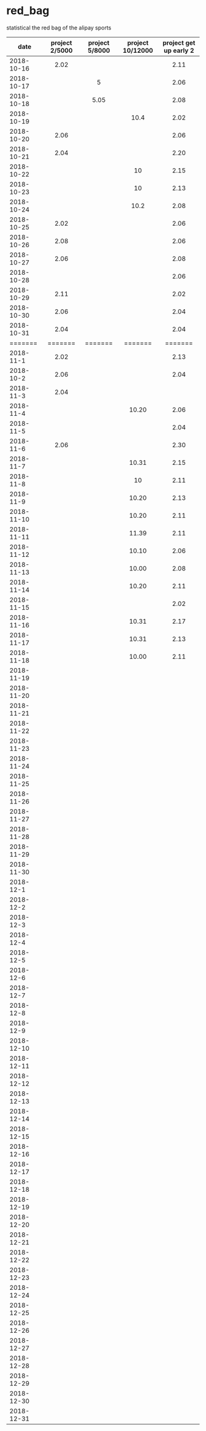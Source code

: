 # red_bag
statistical the red bag of the alipay sports



| date              | project 2/5000 |  project 5/8000  | project 10/12000   |  project get up early 2 |
| --------          | :-----:       | :----:          | :----:            |      :----:     |
| 2018-10-16        |  2.02       |                |                   |      2.11       |
| 2018-10-17        |            |  5               |                   |      2.06       |
| 2018-10-18        |            |  5.05            |                   |      2.08       |
| 2018-10-19        |            |                 |     10.4           |      2.02       |
| 2018-10-20        |   2.06      |                 |                   |      2.06       |
| 2018-10-21        |   2.04      |                 |                   |      2.20       |
| 2018-10-22        |             |                  |      10          |      2.15       |
| 2018-10-23        |             |                  |      10          |      2.13       |
| 2018-10-24        |             |                  |      10.2        |     2.08        |
| 2018-10-25        |      2.02   |                  |                  |     2.06        |
| 2018-10-26        |     2.08    |                  |                  |     2.06        |
| 2018-10-27        |       2.06  |                  |                  |     2.08        |
| 2018-10-28        |             |                  |                  |     2.06        |
| 2018-10-29        |     2.11    |                  |                  |    2.02         |
| 2018-10-30        |     2.06        |                  |                  |    2.04         |
| 2018-10-31        |     2.04        |                  |                  |    2.04         |
| =======           |  =======    |  =======         |    =======       |=======          |
| 2018-11-1        |      2.02       |                  |                    |    2.13        |
| 2018-10-2        |     2.06        |                  |                    |    2.04        |
| 2018-11-3        |      2.04       |                  |                    |                |
| 2018-11-4        |              |                   |         10.20           |    2.06        |
| 2018-11-5        |             |                  |                    |    2.04        |
| 2018-11-6        |      2.06       |              |                    |    2.30        |
| 2018-11-7        |             |                  |      10.31         |    2.15        |
| 2018-11-8        |             |                  |      10            |    2.11        |
| 2018-11-9        |             |                  |    10.20           |    2.13        |
| 2018-11-10        |             |                  |   10.20           |    2.11        |
| 2018-11-11        |             |                  |   11.39           |    2.11        |
| 2018-11-12        |             |                  |   10.10                |    2.06        |
| 2018-11-13        |             |                  |     10.00               |   2.08        |
| 2018-11-14        |             |                  |       10.20             |   2.11        |
| 2018-11-15        |             |                  |                    |   2.02        |
| 2018-11-16        |             |                  |         10.31           |   2.17        |
| 2018-11-17        |             |                  |           10.31         |       2.13    |
| 2018-11-18        |             |                  |            10.00        |        2.11   |
| 2018-11-19        |             |                  |                    |                |
| 2018-11-20        |             |                  |                    |                |
| 2018-11-21        |             |                  |                    |                |
| 2018-11-22        |             |                  |                    |                |
| 2018-11-23        |             |                  |                    |                |
| 2018-11-24        |             |                  |                    |                |
| 2018-11-25        |             |                  |                    |                |
| 2018-11-26        |             |                  |                    |                |
| 2018-11-27        |             |                  |                    |                |
| 2018-11-28        |             |                  |                    |                |
| 2018-11-29        |             |                  |                    |                |
| 2018-11-30        |             |                  |                    |                |
| 2018-12-1        |             |                  |                    |                |
| 2018-12-2        |             |                  |                    |                |
| 2018-12-3        |             |                  |                    |                |
| 2018-12-4       |             |                  |                    |                |
| 2018-12-5        |             |                  |                    |                |
| 2018-12-6       |             |                  |                    |                |
| 2018-12-7      |             |                  |                    |                |
| 2018-12-8       |             |                  |                    |                |
| 2018-12-9        |             |                  |                    |                |
| 2018-12-10        |             |                  |                    |                |
| 2018-12-11        |             |                  |                    |                |
| 2018-12-12        |             |                  |                    |                |
| 2018-12-13        |             |                  |                    |                |
| 2018-12-14        |             |                  |                    |                |
| 2018-12-15        |             |                  |                    |                |
| 2018-12-16        |             |                  |                    |                |
| 2018-12-17        |             |                  |                    |                |
| 2018-12-18        |             |                  |                    |                |
| 2018-12-19        |             |                  |                    |                |
| 2018-12-20        |             |                  |                    |                |
| 2018-12-21        |             |                  |                    |                |
| 2018-12-22        |             |                  |                    |                |
| 2018-12-23        |             |                  |                    |                |
| 2018-12-24        |             |                  |                    |                |
| 2018-12-25        |             |                  |                    |                |
| 2018-12-26        |             |                  |                    |                |
| 2018-12-27        |             |                  |                    |                |
| 2018-12-28        |             |                  |                    |                |
| 2018-12-29        |             |                  |                    |                |
| 2018-12-30        |             |                  |                    |                |
| 2018-12-31        |             |                  |                    |                |
